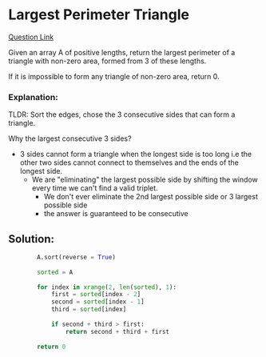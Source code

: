 # Largest Perimeter Triangle  

[Question Link](https://leetcode.com/problems/largest-perimeter-triangle/)  

Given an array A of positive lengths, return the largest perimeter of a triangle with non-zero area, formed from 3 of these lengths.  

If it is impossible to form any triangle of non-zero area, return 0.  

### Explanation:
TLDR: Sort the edges, chose the 3 consecutive sides that can form a triangle.

Why the largest consecutive 3 sides?
* 3 sides cannot form a triangle when the longest side is too long i.e the other two sides cannot connect to themselves and the ends of the longest side.  
  - We are "eliminating" the largest possible side by shifting the window every time we can't find a valid triplet.
    - We don't ever eliminate the 2nd largest possible side or 3 largest possible side
    - the answer is guaranteed to be consecutive

## Solution:
```Python
        A.sort(reverse = True)
        
        sorted = A
        
        for index in xrange(2, len(sorted), 1):
            first = sorted[index - 2]
            second = sorted[index - 1]
            third = sorted[index]
            
            if second + third > first:
                return second + third + first
            
        return 0
```
